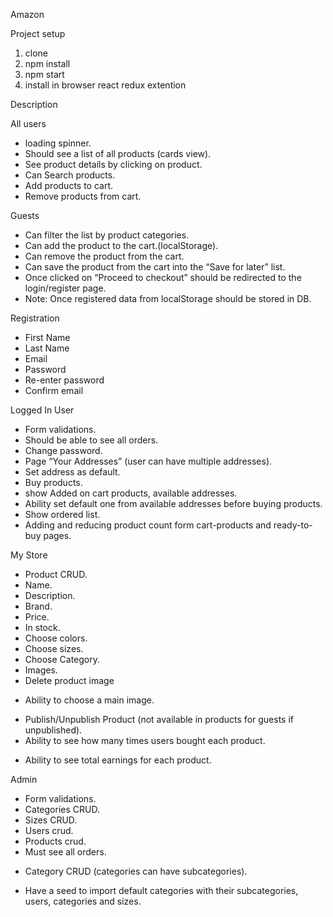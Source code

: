Amazon

Project setup
1) clone
2) npm install
3) npm start
4) install in browser react redux extention


Description

All users
+ loading spinner.
+ Should see a list of all products (cards view).
+ See product details by clicking on product.
+ Can Search products.
+ Add products to cart.
+ Remove products from cart.

Guests  
+ Can filter the list by product categories.
+ Can add the product to the cart.(localStorage).
+ Can remove the product from the cart.
+ Can save the product from the cart into the “Save for later” list.
+ Once clicked on “Proceed to checkout” should be redirected to the login/register page.
+ Note: Once registered data from localStorage should be stored in DB.

Registration
+ First Name
+ Last Name
+ Email
+ Password
+ Re-enter password
+ Confirm email

Logged In User
+ Form validations.
+ Should be able to see all orders.
+ Change password.
+ Page “Your Addresses” (user can have multiple addresses).
+ Set address as default.
+ Buy products.
+ show Added on cart products, available addresses.
+ Ability set default one from available addresses before buying products.
+ Show ordered list.
+ Adding and reducing product count form cart-products and ready-to-buy pages.

My Store
+ Product CRUD.
+ Name.
+ Description.
+ Brand.
+ Price.
+ In stock.
+ Choose colors.
+ Choose sizes.
+ Choose Category.
+ Images.
+ Delete product image
- Ability to choose a main image.
+ Publish/Unpublish Product (not available in products for guests if unpublished).
+ Ability to see how many times users bought each product.
- Ability to see total earnings for each product.

Admin
+ Form validations.
+ Categories CRUD.
+ Sizes CRUD.
+ Users crud.
+ Products crud.
+ Must see all orders.
- Category CRUD (categories can have subcategories).
+ Have a seed to import default categories with their subcategories, users, categories and sizes.
